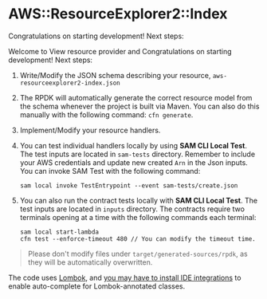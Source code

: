 # AWS::ResourceExplorer2::Index

Congratulations on starting development! Next steps:

Welcome to View resource provider and Congratulations on starting development! Next steps:

1. Write/Modify the JSON schema describing your resource, `aws-resourceexplorer2-index.json`
2. The RPDK will automatically generate the correct resource model from the schema whenever the project
   is built via Maven. You can also do this manually with the following command: `cfn generate`.
3. Implement/Modify your resource handlers.
4. You can test individual handlers locally by using **SAM CLI Local Test**. The test inputs are located in
   `sam-tests` directory. Remember to include your AWS credentials and update new created `Arn`
   in the Json inputs. You can invoke SAM Test with the following command:

   `sam local invoke TestEntrypoint --event sam-tests/create.json`
5. You can also run the contract tests locally with **SAM CLI Local Test**. The test inputs are located in
   `inputs` directory. The contracts require two terminals opening at a time with the following commands
    each terminal:
   ```
   sam local start-lambda
   cfn test --enforce-timeout 480 // You can modify the timeout time.
   ```

> Please don't modify files under `target/generated-sources/rpdk`, as they will be automatically overwritten.

The code uses [Lombok](https://projectlombok.org/), and [you may have to install IDE integrations](https://projectlombok.org/setup/overview) to enable auto-complete for Lombok-annotated classes.
